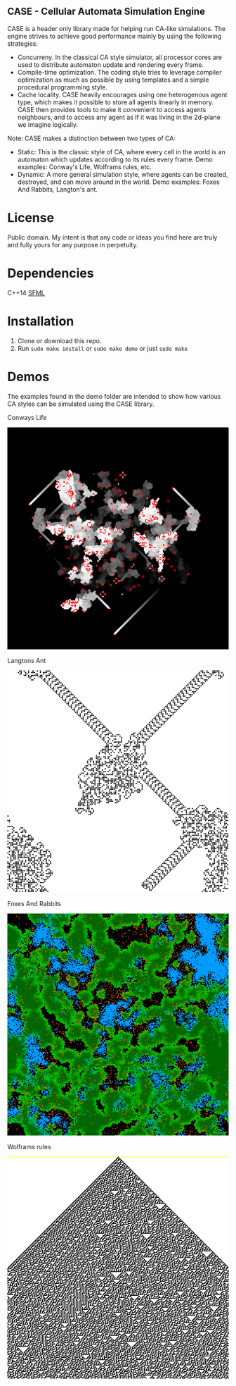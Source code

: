 ## CASE - Cellular Automata Simulation Engine

CASE is a header only library made for helping run CA-like simulations.
The engine strives to achieve good performance mainly by using the 
following strategies:

* Concurreny. In the classical CA style simulator, all processor cores are used
to distribute automaton update and rendering every frame. 
* Compile-time optimization. The coding style tries to leverage compiler
optimization as much as possible by using templates and a simple procedural
programming style.
* Cache locality. CASE heavily encourages using one heterogenous agent type,
which makes it possible to store all agents linearly in memory. CASE then
provides tools to make it convenient to access agents neighbours, and to
access any agent as if it was living in the 2d-plane we imagine logically.

Note: CASE makes a distinction between two types of CA:

* Static: This is the classic style of CA, where every cell in the world is
an automaton which updates according to its rules every frame. Demo examples:
Conway's Life, Wolframs rules, etc.
* Dynamic: A more general simulation style, where agents can be created,
destroyed, and can move around in the world. Demo examples: Foxes And Rabbits,
Langton's ant.

# License

Public domain. My intent is that any code or ideas you find here are 
truly and fully yours for any purpose in perpetuity.

# Dependencies

C++14
[SFML](https://github.com/SFML/SFML)

# Installation

1. Clone or download this repo.
2. Run `sudo make install` or `sudo make demo` or just `sudo make`

# Demos

The examples found in the demo folder are intended to show how various
CA styles can be simulated using the CASE library. 

Conways Life

![conway text](img/conway.png)

Langtons Ant

![langton](img/langton.png)

Foxes And Rabbits

![foxes](img/foxes.png)

Wolframs rules

![wolfram](img/wolfram.png)
